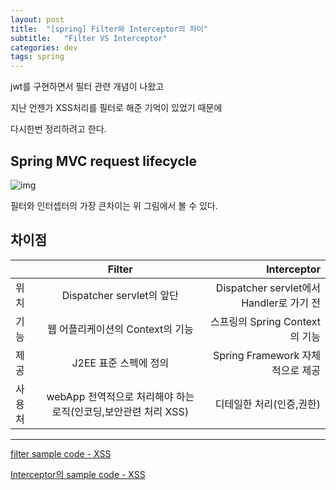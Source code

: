 ```yaml
---
layout: post
title:  "[spring] Filter와 Interceptor의 차이"
subtitle:   "Filter VS Interceptor"
categories: dev
tags: spring
---
```






jwt를 구현하면서 필터 관련 개념이 나왔고


지난 언젠가 XSS처리를 필터로 해준 기억이 있었기 때문에


다시한번 정리하려고 한다.



## Spring MVC request lifecycle
![img](https://chung10kr.github.io/assets/img/2021-01-29-1.PNG)




필터와 인터셉터의 가장 큰차이는 위 그림에서 볼 수 있다.


## 차이점
|  | Filter | Interceptor |
|---|:---:|---:|
| 위치 | Dispatcher servlet의 앞단 | Dispatcher servlet에서 Handler로 가기 전 |
| 기능| 웹 어플리케이션의 Context의 기능 | 스프링의 Spring Context의 기능|
| 제공 | J2EE 표준 스펙에 정의 | Spring Framework 자체적으로 제공 |
| 사용처 | webApp 전역적으로 처리해야 하는 로직(인코딩,보안관련 처리 XSS) | 디테일한 처리(인증,권한)  |


---------------------------------------

[filter sample code - XSS]()

[Interceptor의 sample code - XSS]()